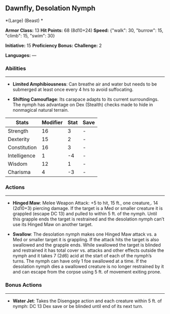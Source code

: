 ## Dawnfly, Desolation Nymph
*(Large) (Beast) *

**Armor Class:** 13
**Hit Points:** 68 (8d10+24)
**Speed:** {"walk": 30, "burrow": 15, "climb": 15, "swim": 30}

**Initiative:** 15
**Proficiency Bonus:**
**Challenge:** 2

**Languages:** —

### Abilities
 --- 
- **Limited Amphibiousness**: Can breathe air and water but needs to be submerged at least once every 4 hrs to avoid suffocating.

- **Shifting Camouflage**: Its carapace adapts to its current surroundings. The nymph has advantage on Dex (Stealth) checks made to hide in nonmagical natural terrain.



| Stats | Modifier | Stat | Save
| ---- | ---- | ---- | ---- |
| Strength | 16 | 3 | - |
| Dexterity | 15 | 2 | - |
| Constitution | 16 | 3 | - |
| Intelligence | 1 | -4 | - |
| Wisdom | 12 | 1 | - |
| Charisma | 4 | -3 | - |

### Actions
 --- 
- **Hinged Maw**: Melee Weapon Attack: +5 to hit, 15 ft., one creature,. 14 (2d10+3) piercing damage. If the target is a Med or smaller creature it is grappled (escape DC 13) and pulled to within 5 ft. of the nymph. Until this grapple ends the target is restrained and the desolation nymph can’t use its Hinged Maw on another target.

- **Swallow**: The desolation nymph makes one Hinged Maw attack vs. a Med or smaller target it is grappling. If the attack hits the target is also swallowed and the grapple ends. While swallowed the target is blinded and restrained it has total cover vs. attacks and other effects outside the nymph and it takes 7 (2d6) acid at the start of each of the nymph’s turns. The nymph can have only 1 foe swallowed at a time. If the desolation nymph dies a swallowed creature is no longer restrained by it and can escape from the corpse using 5 ft. of movement exiting prone.

### Bonus Actions
 --- 
- **Water Jet**: Takes the Disengage action and each creature within 5 ft. of nymph: DC 13 Dex save or be blinded until end of its next turn.

